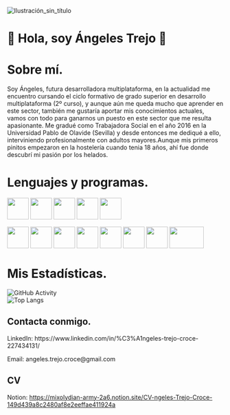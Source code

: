 

![Ilustración_sin_título](https://github.com/user-attachments/assets/9e4e1fe9-bfc2-4572-9338-f8338c395819)
# 👋 Hola, soy Ángeles Trejo 👋

# Sobre mí.
Soy Ángeles, futura desarrolladora multiplataforma, en la actualidad me encuentro cursando el ciclo formativo de grado superior en desarrollo multiplataforma (2º curso), y aunque aún me queda mucho que aprender en este sector, también me gustaría aportar mis conocimientos actuales, vamos con todo para ganarnos un puesto en este sector que me resulta apasionante. Me gradué como Trabajadora Social en el año 2016 en la Universidad Pablo de Olavide (Sevilla) y desde entonces me dediqué a ello, interviniendo profesionalmente con adultos mayores.Aunque mis primeros pinitos empezaron en la hostelería cuando tenia 18 años, ahí fue donde descubrí mi pasión por los helados.

# Lenguajes y programas.
<p><img src="https://github.com/user-attachments/assets/6988d424-baa8-4cc1-95ec-017fa655df52" width="50" height="50"/> 
<img src="https://static.vecteezy.com/system/resources/previews/001/416/705/non_2x/html5-emblem-orange-shield-and-white-text-vector.jpg" width="50" height="50"/>  
<img src="https://servidor.codeandcoke.com/_media/apuntes:css.jpg?cache=" width="50" height="50"/>  
<img src="https://logowik.com/content/uploads/images/731_java.jpg" width="50" height="50"/>  
<img src="https://encrypted-tbn0.gstatic.com/images?q=tbn:ANd9GcT7VofdmPnt1ZYROHeZIHLROMfi5jVQiNq61A&s" width="50" height="50"/>
</p>

<p><img src="https://upload.wikimedia.org/wikipedia/commons/thumb/9/9a/Visual_Studio_Code_1.35_icon.svg/768px-Visual_Studio_Code_1.35_icon.svg.jpg" width="50" height="50"/> 
<img src="https://developer.asustor.com/uploadIcons/0020_999_1656397077_mariadb256.png" width="50" height="50"/>  
<img src="https://static.cdnlogo.com/logos/p/97/phpmyadmin-thumb.png" width="50" height="50"/>  
<img src="https://cdn.worldvectorlogo.com/logos/eclipse-11.svg" width="50" height="50"/>  
<img src="https://upload.wikimedia.org/wikipedia/commons/thumb/9/98/Apache_NetBeans_Logo.svg/1776px-Apache_NetBeans_Logo.svg.png" width="50" height="50"/>
<img src="https://upload.wikimedia.org/wikipedia/commons/thumb/c/c1/Android_Studio_icon_%282023%29.svg/2048px-Android_Studio_icon_%282023%29.svg.png" width="50" height="50"/>  
<img src="https://upload.wikimedia.org/wikipedia/commons/thumb/3/3f/Git_icon.svg/2048px-Git_icon.svg.png" width="50" height="50"/>
<img src="https://logos-world.net/wp-content/uploads/2020/11/GitHub-Logo.png" width="80" height="50"/>  
</p>

# Mis Estadísticas.
![GitHub Activity](https://github-readme-stats.vercel.app/api?username=ATreCro&show_icons=true)
<br>
![Top Langs](https://github-readme-stats.vercel.app/api/top-langs/?username=ATreCro&layout=compact)

## Contacta conmigo.

<p>LinkedIn: https://www.linkedin.com/in/%C3%A1ngeles-trejo-croce-227434131/ </p>
Email: angeles.trejo.croce@gmail.com

## CV
 Notion: https://mixolydian-army-2a6.notion.site/CV-ngeles-Trejo-Croce-149d439a8c2480af8e2eeffae411924a 









<!--
**ATreCro/ATreCro** is a ✨ _special_ ✨ repository because its `README.md` (this file) appears on your GitHub profile.

Here are some ideas to get you started:

- 🔭 I’m currently working on ...
- 🌱 I’m currently learning ...
- 👯 I’m looking to collaborate on ...
- 🤔 I’m looking for help with ...
- 💬 Ask me about ...
- 📫 How to reach me: ...
- 😄 Pronouns: ...
- ⚡ Fun fact: ...
-->
